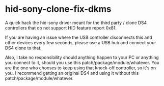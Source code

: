 # hid-sony-clone-fix-dkms
A quick hack the hid-sony driver meant for the third party / clone DS4 controllers 
that do not support HID feature report 0x81.

If you are having an issue where the USB controller disconnects this and other devices every few seconds, 
please use a USB hub and connect your DS4 clone to that.

Also, I take no responsibility should anything happen to your PC or anything you connect to it, 
should you use this patch/package/module/whatever. 
You are the one who chooses to keep using that knock-off controller, so it's on you. 
I recommend getting an original DS4 and using it without this patch/package/module/whatever.
